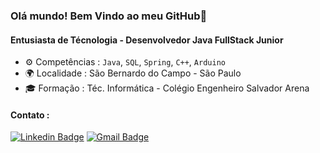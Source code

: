 ### Olá mundo! Bem Vindo ao meu GitHub👋


#### Entusiasta de Técnologia - Desenvolvedor Java FullStack Junior


- ⚙️ Competências : `Java`, `SQL`, `Spring`, `C++`, `Arduino`
- 🌍 Localidade : São Bernardo do Campo - São Paulo
- 🎓 Formação : Téc. Informática - Colégio Engenheiro Salvador Arena


#### Contato :

[![Linkedin Badge](https://img.shields.io/badge/-Caique_Gomes-blue?style=flat-square&logo=Linkedin&logoColor=white&link=https://www.linkedin.com/in/cttcaiquegomes/)](https://www.linkedin.com/in/cttcaiquegomes/)
[![Gmail Badge](https://img.shields.io/badge/-cttcaiquegomes@gmail.com-c14438?style=flat-square&logo=Gmail&logoColor=white&link=mailto:cttcaiquegomes@gmail)](mailto:cttcaiquegomesgmail)


  
